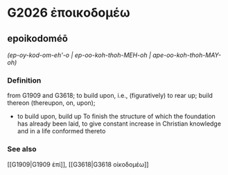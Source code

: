 # G2026 ἐποικοδομέω

## epoikodoméō

_(ep-oy-kod-om-eh'-o | ep-oo-koh-thoh-MEH-oh | ape-oo-koh-thoh-MAY-oh)_

### Definition

from G1909 and G3618; to build upon, i.e., (figuratively) to rear up; build thereon (thereupon, on, upon); 

- to build upon, build up To finish the structure of which the foundation has already been laid, to give constant increase in Christian knowledge and in a life conformed thereto

### See also

[[G1909|G1909 ἐπί]], [[G3618|G3618 οἰκοδομέω]]
